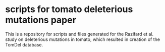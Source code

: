 # scripts for tomato deleterious mutations paper

This is a repository for scripts and files generated for the Razifard et al. study on deleterious mutations in tomato, which resulted in creation of the TomDel database. 
